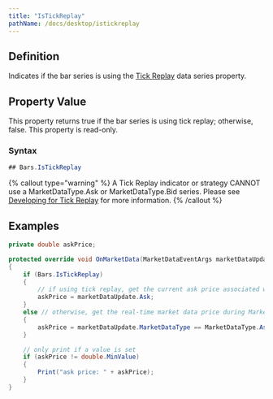 ```yaml
---
title: "IsTickReplay"
pathName: /docs/desktop/istickreplay
---
```


## Definition

Indicates if the bar series is using the [Tick Replay](/docs/desktop/developing_for__tick_replay) data series property.

## Property Value

This property returns true if the bar series is using tick replay; otherwise, false. This property is read-only.

### Syntax

```csharp
## Bars.IsTickReplay
```

{% callout type="warning" %}
A Tick Replay indicator or strategy CANNOT use a MarketDataType.Ask or MarketDataType.Bid series. Please see [Developing for Tick Replay](/docs/desktop/developing_for__tick_replay) for more information.
{% /callout %}

## Examples

```csharp
private double askPrice;

protected override void OnMarketData(MarketDataEventArgs marketDataUpdate)
{
    if (Bars.IsTickReplay)
    {
        // if using tick replay, get the current ask price associated with the tick
        askPrice = marketDataUpdate.Ask;
    }
    else // otherwise, get the real-time market data price during MarketDataType.Ask event
    {
        askPrice = marketDataUpdate.MarketDataType == MarketDataType.Ask ? marketDataUpdate.Price : double.MinValue;
    }

    // only print if a value is set
    if (askPrice != double.MinValue)
    {
        Print("ask price: " + askPrice);
    }
}
```

